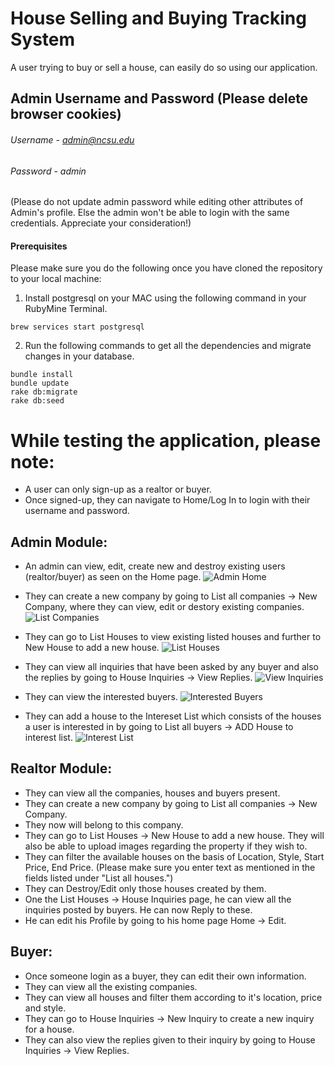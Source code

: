 # House Selling and Buying Tracking System

A user trying to buy or sell a house, can easily do so using our application.

## Admin Username and Password (Please delete browser cookies)
###### Username - admin@ncsu.edu
###### Password - admin
(Please do not update admin password while editing other attributes of Admin's profile. Else the admin won't be able to login with the same credentials. Appreciate your consideration!)

#### Prerequisites

Please make sure you do the following once you have cloned the repository to your local machine:
1. Install postgresql on your MAC using the following command in your RubyMine Terminal.
```
brew services start postgresql
```
2. Run the following commands to get all the dependencies and migrate changes in your database.
```
bundle install
bundle update
rake db:migrate
rake db:seed
```

# While testing the application, please note:
* A user can only sign-up as a realtor or buyer.
* Once signed-up, they can navigate to Home/Log In to login with their username and password.

## Admin Module:
* An admin can view, edit, create new and destroy existing users (realtor/buyer) as seen on the Home page.
![Admin Home](https://mysterious-temple-73036.herokuapp.com/AdminHome.png?s=200)

* They can create a new company by going to List all companies -> New Company, where they can view, edit or destory existing companies.
![List Companies](https://mysterious-temple-73036.herokuapp.com/ListCompanies.png?s=200)

* They can go to List Houses to view existing listed houses and further to New House to add a new house.
![List Houses](https://mysterious-temple-73036.herokuapp.com/ListHouse.png?s=200)

* They can view all inquiries that have been asked by any buyer and also the replies by going to House Inquiries -> View Replies.
![View Inquiries](https://mysterious-temple-73036.herokuapp.com/ViewInquiries.png?s=200)

* They can view the interested buyers.
![Interested Buyers](https://mysterious-temple-73036.herokuapp.com/InterestedBuyers.png?s=200)

* They can add a house to the Intereset List which consists of the houses a user is interested in by going to List all buyers -> ADD House to interest list.
![Interest List](https://mysterious-temple-73036.herokuapp.com/AddHouseInterestList.png?s=200)


## Realtor Module:
* They can view all the companies, houses and buyers present.
* They can create a new company by going to List all companies -> New Company.
* They now will belong to this company.
* They can go to List Houses -> New House to add a new house. They will also be able to upload images regarding the property if they wish to.
* They can filter the available houses on the basis of Location, Style, Start Price, End Price. (Please make sure you enter text as mentioned in the fields listed under "List all houses.")
* They can Destroy/Edit only those houses created by them.
* One the List Houses -> House Inquiries page, he can view all the inquiries posted by buyers. He can now Reply to these.
* He can edit his Profile by going to his home page Home -> Edit.

## Buyer:
* Once someone login as a buyer, they can edit their own information.
* They can view all the existing companies.
* They can view all houses and filter them according to it's location, price and style.
* They can go to House Inquiries -> New Inquiry to create a new inquiry for a house.
* They can also view the replies given to their inquiry by going to House Inquiries -> View Replies.

